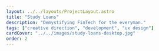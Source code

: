 ```yaml
---
layout: ../../layouts/ProjectLayout.astro
title: "Study Loans"
description: "Demystifying FinTech for the everyman."
tags: ["creative direction", "development", "ux design"]
cardCover: "../../images/study-loans-desktop.jpg"
order: 2
---
```

